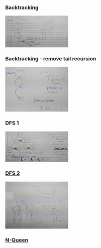 
### Backtracking
<img src="./img/1.jpg" alt="drawing" width="200"/>

### Backtracking - remove tail recursion
<img src="./img/3.jpg" alt="drawing" width="200"/>

### DFS 1
<img src="./img/2.jpg" alt="drawing" width="200"/>

### [DFS 2](https://github.com/dangkhoadl/Coursera-Discrete-Optimization/blob/master/2_Knapsack/DFBB.h)
<img src="./img/4.jpg" alt="drawing" width="200"/>

### [N-Queen](https://github.com/dangkhoadl/my-Competitive-Programming-Notebook/tree/master/Problems/N_Queens)
